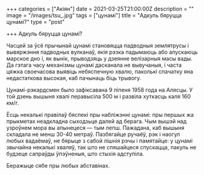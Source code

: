 +++
categories = ["Акiян"]
date = 2021-03-25T21:00:00Z
description = ""
image = "/images/tsu_.jpg"
tags = ["цунамі"]
title = "Адкуль бяруцца цунамі?"
type = "post"

+++
Адкуль бяруцца цунамі?  
  
Часцей за ўсё прычынай цунамі становяцца падводныя землятрусы і вывяржэння падводных вулканаў, якія рэзка падымаюць або апускаюць марское дно і, як вынік, прыводзяць у дзеянне велізарныя масы вады. Да гэтага часу механізмы цунамі дасканала не вывучаныя, і часта цяжка своечасова выявіць небяспечную хвалю, паколькі спачатку яна недастаткова высокая, каб пачынаць біць трывогу.  
  
Цунамі-рэкардсмен было зафіксавана 9 ліпеня 1958 года на Алясцы. У той дзень вышыня хвалі перавысіла 500 м і развіла хуткасць каля 160 км/г.  
  
Ёсць некалькі правілаў бяспекі пры набліжэнні цунамі: пры першых жа прыкметах неадкладна сыходзьце далей ад берага. Чым вышэй над узроўнем мора вы апынецеся — тым лепш. Пажадана, каб вышыня складала не менш 30-40 метраў. Пазбягайце ручаёў, рэк і наогул любых вадаёмаў, не бярыце з сабой лішнія рэчы і памятайце: у цунамі звычайна некалькі хваляў, так што не спяшайцеся спускацца, пакуль не будзеце сапраўды ўпэўненыя, што стыхія адступіла.  
  
Беражыце сябе пры любых абставінах.